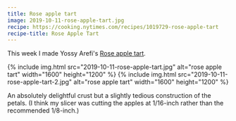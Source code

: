 ```yaml
---
title: Rose apple tart
image: 2019-10-11-rose-apple-tart.jpg
recipe: https://cooking.nytimes.com/recipes/1019729-rose-apple-tart
recipe-title: Rose Apple Tart
---
```


This week I made Yossy Arefi's [Rose apple tart](https://cooking.nytimes.com/recipes/1019729-rose-apple-tart).

<div class="photos">
{% include img.html src="2019-10-11-rose-apple-tart.jpg" alt="rose apple tart" width="1600" height="1200" %}
{% include img.html src="2019-10-11-rose-apple-tart-2.jpg" alt="rose apple tart" width="1600" height="1200" %}
</div>

An absolutely delightful crust but a slightly tedious construction of the petals. (I think my slicer was cutting the apples at 1/16-inch rather than the recommended 1/8-inch.)
